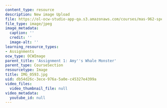 ```yaml
---
content_type: resource
description: New image Upload
file: https://ol-ocw-studio-app-qa.s3.amazonaws.com/courses/mas-962-special-topics-new-textiles-spring-2010/db54d26c3ece976a5a0ec45327e4399a_IMG_0593.jpg
file_type: image/jpeg
image_metadata:
  caption: ''
  credit: ''
  image-alt: ''
learning_resource_types:
- Assignments
ocw_type: OCWImage
parent_title: 'Assignment 1: Amy''s Whale Monster'
parent_type: CourseSection
resourcetype: Image
title: IMG_0593.jpg
uid: db54d26c-3ece-976a-5a0e-c45327e4399a
video_files:
  video_thumbnail_file: null
video_metadata:
  youtube_id: null
---
```

